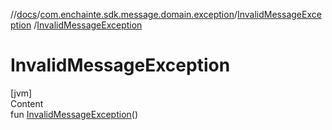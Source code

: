 //[docs](../../index.md)/[com.enchainte.sdk.message.domain.exception](../index.md)/[InvalidMessageException](index.md)
/[InvalidMessageException](-invalid-message-exception.md)

# InvalidMessageException

[jvm]  
Content  
fun [InvalidMessageException](-invalid-message-exception.md)()  



